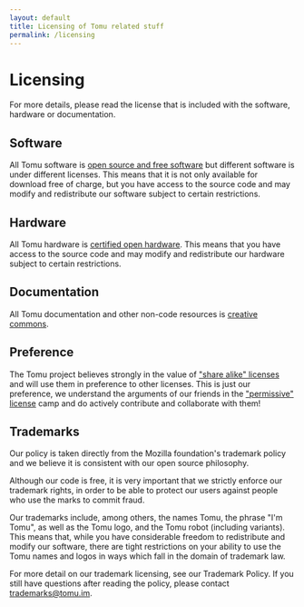 ```yaml
---
layout: default
title: Licensing of Tomu related stuff
permalink: /licensing
---
```


# Licensing

For more details, please read the license that is included with the software,
hardware or documentation.

## Software

All Tomu software is [open source and free software](https://opensource.org/)
but different software is under different licenses. This means that it is not
only available for download free of charge, but you have access to the source
code and may modify and redistribute our software subject to certain
restrictions.

## Hardware

All Tomu hardware is [certified open hardware](http://certificate.oshwa.org/certification-directory/).
This means that you have access to the source code and may modify and
redistribute our hardware subject to certain restrictions.

## Documentation

All Tomu documentation and other non-code resources is
[creative commons](https://creativecommons.org).

## Preference

The Tomu project believes strongly in the value of
["share alike" licenses](https://en.wikipedia.org/wiki/Share-alike)
and will use them in preference to other licenses. This is just our preference,
we understand the arguments of our friends in the
["permissive" license](https://en.wikipedia.org/wiki/Permissive_software_licence)
camp and do actively contribute and collaborate with them!

## Trademarks

Our policy is taken directly from the Mozilla foundation's trademark policy and
we believe it is consistent with our open source philosophy.

Although our code is free, it is very important that we strictly enforce our
trademark rights, in order to be able to protect our users against people who
use the marks to commit fraud.

Our trademarks include, among others, the names Tomu, the phrase "I'm Tomu", as
well as the Tomu logo, and the Tomu robot (including variants). This means
that, while you have considerable freedom to redistribute and modify our
software, there are tight restrictions on your ability to use the Tomu names
and logos in ways which fall in the domain of trademark law.

For more detail on our trademark licensing, see our Trademark Policy. If you
still have questions after reading the policy, please contact
[trademarks@tomu.im](mailto:trademarks@tomu.im).

